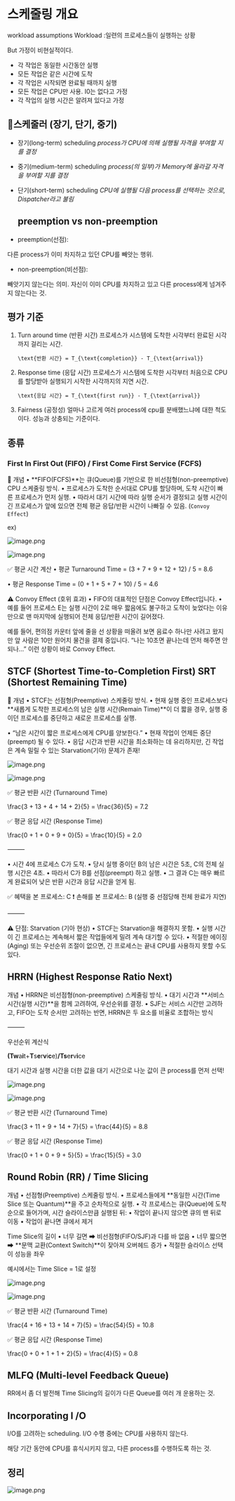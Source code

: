 # 스케줄링 개요

workload assumptions
Workload :일련의 프로세스들이 실행하는 상황

But 가정이 비현실적이다.

- 각 작업은 동일한 시간동안 실행
- 모든 작업은 같은 시간에 도착
- 각 작업은 시작되면 완료될 때까지 실행
- 모든 작업은 CPU만 사용. I0는 없다고 가정
- 각 작업의 실행 시간은 알려져 있다고 가정

## 📌스케줄러 (장기, 단기, 중기)

- 장기(long-term) scheduling
  *process가 CPU에 의해 실행될 자격을 부여할 지를 결정*
- 중기(medium-term) scheduling
  *process(의 일부)가 Memory에 올라갈 자격을 부여할 지를 결정*
- 단기(short-term) scheduling
  *CPU에 실행될 다음 process를 선택하는 것으로, Dispatcher라고 불림*

  ## preemption vs non-preemption
- preemption(선점):

다른 process가 이미 차지하고 있던 CPU를 빼앗는 행위.

- non-preemption(비선점):

빼앗기지 않는다는 의미. 자신이 이미 CPU를 차지하고 있고 다른 process에게 넘겨주지 않는다는 것.

## 평가 기준

1. Turn around time (반환 시간)
   프로세스가 시스템에 도착한 시각부터 완료된 시각까지 걸리는 시간.

   `\text{반환 시간} = T_{\text{completion}} - T_{\text{arrival}}`
2. Response time (응답 시간)
   프로세스가 시스템에 도착한 시각부터 처음으로 CPU를 할당받아 실행되기 시작한 시각까지의 지연 시간.

   `\text{응답 시간} = T_{\text{first run}} - T_{\text{arrival}}`
3. Fairness (공정성)
   얼마나 고르게 여러 process에 cpu를 분배했느냐에 대한 척도이다. 성능과 상충되는 기준이다.

## 종류

### First In First Out (FIFO) / First Come First Service (FCFS)

🔸 개념
•	**FIFO(FCFS)**는 큐(Queue)를 기반으로 한 비선점형(non-preemptive) CPU 스케줄링 방식.
•	프로세스가 도착한 순서대로 CPU를 할당하며, 도착 시간이 빠른 프로세스가 먼저 실행.
•	따라서 대기 시간에 따라 실행 순서가 결정되고 실행 시간이 긴 프로세스가 앞에 있으면 전체 평균 응답/반환 시간이 나빠질 수 있음. (`Convoy Effect`)

ex)

![image.png](assets/image.png)

![image.png](assets/image1.png)

✅ 평균 시간 계산
•	평균 Turnaround Time = (3 + 7 + 9 + 12 + 12) / 5 = 8.6

•	평균 Response Time = (0 + 1 + 5 + 7 + 10) / 5 = 4.6

⚠️ Convoy Effect (호위 효과)
•	FIFO의 대표적인 단점은 Convoy Effect입니다.
•	예를 들어 프로세스 E는 실행 시간이 2로 매우 짧음에도 불구하고 도착이 늦었다는 이유만으로 맨 마지막에 실행되어 전체 응답/반환 시간이 길어졌다.

예를 들어, 편의점 카운터 앞에 줄을 선 상황을 떠올려 보면
음료수 하나만 사려고 왔지만 앞 사람은 10만 원어치 물건을 결제 중입니다.
“나는 10초면 끝나는데 먼저 해주면 안 되나…” 이런 상황이 바로 Convoy Effect.

## STCF (Shortest Time-to-Completion First) SRT (Shortest Remaining Time)

🔸  개념
•	STCF는 선점형(Preemptive) 스케줄링 방식.
•	현재 실행 중인 프로세스보다 **새롭게 도착한 프로세스의 남은 실행 시간(Remain Time)**이 더 짧을 경우, 실행 중이던 프로세스를 중단하고 새로운 프로세스를 실행.

•	“남은 시간이 짧은 프로세스에게 CPU를 양보한다.”
•	현재 작업이 언제든 중단(preempt) 될 수 있다.
•	응답 시간과 반환 시간을 최소화하는 데 유리하지만, 긴 작업은 계속 밀릴 수 있는 Starvation(기아) 문제가 존재!

![image.png](assets/image3.png)

![image.png](assets/image2.png)

✅ 평균 반환 시간 (Turnaround Time)

\frac{3 + 13 + 4 + 14 + 2}{5} = \frac{36}{5} = 7.2

✅ 평균 응답 시간 (Response Time)

\frac{0 + 1 + 0 + 9 + 0}{5} = \frac{10}{5} = 2.0

⸻

•	시간 4에 프로세스 C가 도착.
•	당시 실행 중이던 B의 남은 시간은 5초, C의 전체 실행 시간은 4초.
•	따라서 C가 B를 선점(preempt) 하고 실행.
•	그 결과 C는 매우 빠르게 완료되어 낮은 반환 시간과 응답 시간을 얻게 됨.

✅ 혜택을 본 프로세스: C
❗ 손해를 본 프로세스: B (실행 중 선점당해 전체 완료가 지연)

⸻

⚠️ 단점: Starvation (기아 현상)
•	STCF는 Starvation을 해결하지 못함.
•	실행 시간이 긴 프로세스는 계속해서 짧은 작업들에게 밀려 계속 대기할 수 있다.
•	적절한 에이징(Aging) 또는 우선순위 조절이 없으면, 긴 프로세스는 끝내 CPU를 사용하지 못할 수도 있다.

## HRRN (Highest Response Ratio Next)

개념
•	HRRN은 비선점형(non-preemptive) 스케줄링 방식.
•	대기 시간과 **서비스 시간(실행 시간)**을 함께 고려하여, 우선순위를 결정.
•	SJF는 서비스 시간만 고려하고, FIFO는 도착 순서만 고려하는 반면, HRRN은 두 요소를 비율로 조합하는 방식

⸻

우선순위 계산식

**(**T**w**a**i**t+**T**s**e**r**v**i**c**e)**/**T**s**e**r**v**i**ce

대기 시간과 실행 시간을 더한 값을 대기 시간으로 나눈 값이 큰 process를 먼저 선택!

![image.png](assets/image4.png)

![image.png](assets/image5.png)

✅ 평균 반환 시간 (Turnaround Time)

\frac{3 + 11 + 9 + 14 + 7}{5} = \frac{44}{5} = 8.8

✅ 평균 응답 시간 (Response Time)

\frac{0 + 1 + 0 + 9 + 5}{5} = \frac{15}{5} = 3.0

## Round Robin (RR) / Time Slicing

개념
•	선점형(Preemptive) 스케줄링 방식.
•	프로세스들에게 **동일한 시간(Time Slice 또는 Quantum)**을 주고 순차적으로 실행.
•	각 프로세스는 큐(Queue)에 도착 순으로 들어가며, 시간 슬라이스만큼 실행된 뒤:
•	작업이 끝나지 않으면 큐의 맨 뒤로 이동
•	작업이 끝나면 큐에서 제거

Time Slice의 길이
•	너무 길면 ➡ 비선점형(FIFO/SJF)과 다를 바 없음
•	너무 짧으면 ➡ **문맥 교환(Context Switch)**이 잦아져 오버헤드 증가
•	적절한 슬라이스 선택이 성능을 좌우

예시에서는 Time Slice = 1로 설정

![image.png](assets/image7.png)

![image.png](assets/image6.png)

✅ 평균 반환 시간 (Turnaround Time)

\frac{4 + 16 + 13 + 14 + 7}{5} = \frac{54}{5} = 10.8

✅ 평균 응답 시간 (Response Time)

\frac{0 + 0 + 1 + 1 + 2}{5} = \frac{4}{5} = 0.8

## MLFQ (Multi-level Feedback Queue)

RR에서 좀 더 발전해 Time Slicing의 길이가 다른 Queue를 여러 개 운용하는 것.

## Incorporating I /O

I/O를 고려하는 scheduling. I/O 수행 중에는 CPU를 사용하지 않는다.

해당 기간 동안에 CPU를 휴식시키지 않고, 다른 process를 수행하도록 하는 것.


## 정리

![image.png](assets/image8.png)
